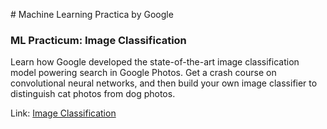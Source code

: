 # Machine Learning Practica by Google

### ML Practicum: Image Classification

Learn how Google developed the state-of-the-art image classification model powering search in Google Photos. Get a crash course on convolutional neural networks, and then build your own image classifier to distinguish cat photos from dog photos.

Link: [Image Classification](https://developers.google.com/machine-learning/practica/image-classification/)